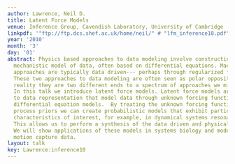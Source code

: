 ```yaml
---
author: Lawrence, Neil D.
title: Latent Force Models
venue: Inference Group, Cavendish Laboratory, University of Cambridge
linkpdf: '"ftp://ftp.dcs.shef.ac.uk/home/neil/" # "lfm_inference10.pdf"'
year: '2010'
month: '3'
day: '01'
abstract: Physics based approaches to data modeling involve constructing an accurate
  mechanistic model of data, often based on differential equations. Machine learning
  approaches are typically data driven--- perhaps through regularized function approximation.\\\\
  These two approaches to data modeling are often seen as polar opposites, but in
  reality they are two different ends to a spectrum of approaches we might take.\\\\
  In this talk we introduce latent force models. Latent force models are a new approach
  to data representation that model data through unknown forcing functions that drive
  differential equation models.  By treating the unknown forcing functions with Gaussian
  process priors we can create probabilistic models that exhibit particular physical
  characteristics of interest, for example, in dynamical systems resonance and inertia.
  This allows us to perform a synthesis of the data driven and physical modeling paradigms.
  We will show applications of these models in systems biology and modelling of human
  motion capture data.
layout: talk
key: Lawrence:inference10
---
```

